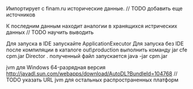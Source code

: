 Импортирует с finam.ru исторические данные. 
// TODO добавить еще источников  

К последним данным находит аналогии в хранящихся истрических данных
// TODO научить выводить 

Для запуска в IDE запускайте ApplicationExecutor
Для запуска без IDE после компиляции в каталоге out\production выполнить команду
jar cfe cpm.jar Director .
полученный файл запускается
java -jar cpm.jar

jvm для Windows 64-разрядная версия http://javadl.sun.com/webapps/download/AutoDL?BundleId=104768
// TODO указать URL jvm для остальных распространенных платформ 

